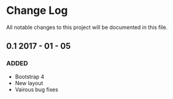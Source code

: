 # Change Log
All notable changes to this project will be documented in this file.

## 0.1 2017 - 01 - 05
### ADDED
- Bootstrap 4
- New layout
- Vairous bug fixes
